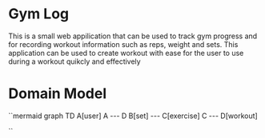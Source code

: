 # Gym Log
This is a small web appilication that can be used to track gym progress and for recording workout information such as reps, weight and sets.
This application can be used to create workout with ease for the user to use during a workout quikcly and effectively

# Domain Model
``mermaid
    graph TD
    A[user]
    A --- D
    B[set] --- C[exercise]
    C --- D[workout]

``
